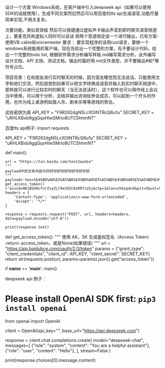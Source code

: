 设计一个方案 
Windows系统，在客户端中引入deepseek api（如果可以使用SDK的话就使用），生成不同文案然后然后可以用百度的tts api生成语音,功能尽量简单实现,不用太复杂。 

次要功能，类似音效板 
然后可以按键通过虚拟声卡输出声音到即时聊天语音频道上，要麦克风和虚拟人同时可以说话 把两个音道绑定成一个进行输出，已有方案-使用VB cable和voicemeeter 
要求： 
要实现程序的话用rust语言，要做一个windows系统能用的客户端，现在先给出一个完整的方案，先不要设计代码，给出一个完整的todo list, 根据软件需求分析编写样板.md编写需求分析，此外编写设计文档、API 文档、测试文档，输出时最好用.md文件类型，并不要输出#和*等符号占位。

项目背景：在和朋友进行实时聊天的时候，因为室友睡觉而无法说话，只能使用文字和他们交流，然后就想到如果可以把文字转换成语音并输入到实时聊天频道中，那样就可以进行比较实时的聊天（当无法说话时），这个软件也可以用作线上会议当中使用，可以用于分析、总结并输出咨询给参会成员，可以起到一个开头的作用，也作为线上桌游例如狼人杀、剧本杀等等游戏的旁白。

这些密钥为真
API_KEY = "F9R262dgN5LcXOtNTRcQ6u1u"
SECRET_KEY = "uRHLKBxb9ggQqxHlwSMrio8UTC5hhmNT"

百度tts api例子:
import requests

API_KEY = "F9R262dgN5LcXOtNTRcQ6u1u"
SECRET_KEY = "uRHLKBxb9ggQqxHlwSMrio8UTC5hhmNT"

def main():
        
    url = "https://tsn.baidu.com/text2audio"
    """
    payload中的文本内容为你好你好你好你好你好你好
    """
    payload='tex=%E4%BD%A0%E5%A5%BD%E4%BD%A0%E5%A5%BD%E4%BD%A0%E5%A5%BD%E4%BD%A0%E5%A5%BD%E4%BD%A0%E5%A5%BD%E4%BD%A0%E5%A5%BD&tok='+ get_access_token() +'&cuid=HKiBSXHcfnrZvyZLl9e34IC0sRR7zzbj&ctp=1&lan=zh&spd=5&pit=5&vol=5&per=1&aue=3'
    headers = {
        'Content-Type': 'application/x-www-form-urlencoded',
        'Accept': '*/*'
    }
    
    response = requests.request("POST", url, headers=headers, data=payload.encode("utf-8"))
    
    print(response.text)
    

def get_access_token():
    """
    使用 AK，SK 生成鉴权签名（Access Token）
    :return: access_token，或是None(如果错误)
    """
    url = "https://aip.baidubce.com/oauth/2.0/token"
    params = {"grant_type": "client_credentials", "client_id": API_KEY, "client_secret": SECRET_KEY}
    return str(requests.post(url, params=params).json().get("access_token"))

if __name__ == '__main__':
    main()


deepseek api 例子：
# Please install OpenAI SDK first: `pip3 install openai`

from openai import OpenAI

client = OpenAI(api_key="<DeepSeek API Key>", base_url="https://api.deepseek.com")

response = client.chat.completions.create(
    model="deepseek-chat",
    messages=[
        {"role": "system", "content": "You are a helpful assistant"},
        {"role": "user", "content": "Hello"},
    ],
    stream=False
)

print(response.choices[0].message.content)

